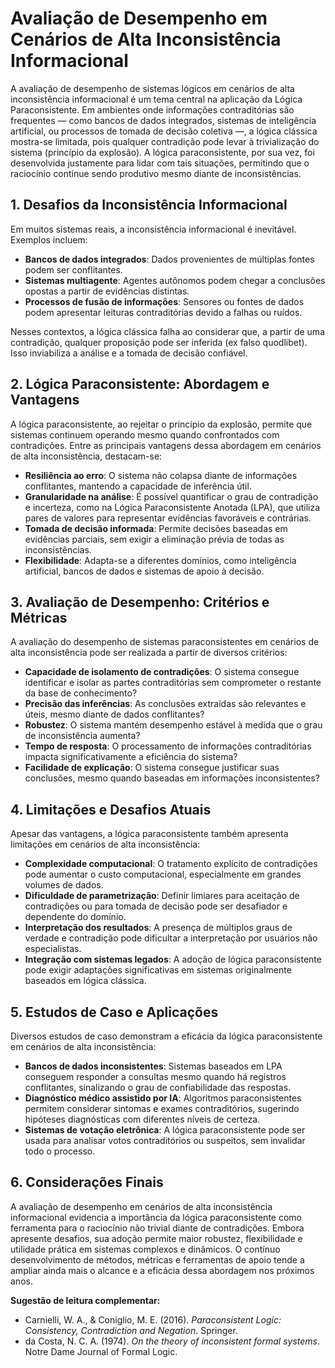 
# Avaliação de Desempenho em Cenários de Alta Inconsistência Informacional

A avaliação de desempenho de sistemas lógicos em cenários de alta inconsistência informacional é um tema central na aplicação da Lógica Paraconsistente. Em ambientes onde informações contraditórias são frequentes — como bancos de dados integrados, sistemas de inteligência artificial, ou processos de tomada de decisão coletiva —, a lógica clássica mostra-se limitada, pois qualquer contradição pode levar à trivialização do sistema (princípio da explosão). A lógica paraconsistente, por sua vez, foi desenvolvida justamente para lidar com tais situações, permitindo que o raciocínio continue sendo produtivo mesmo diante de inconsistências.

## 1. Desafios da Inconsistência Informacional

Em muitos sistemas reais, a inconsistência informacional é inevitável. Exemplos incluem:

- **Bancos de dados integrados**: Dados provenientes de múltiplas fontes podem ser conflitantes.
- **Sistemas multiagente**: Agentes autônomos podem chegar a conclusões opostas a partir de evidências distintas.
- **Processos de fusão de informações**: Sensores ou fontes de dados podem apresentar leituras contraditórias devido a falhas ou ruídos.

Nesses contextos, a lógica clássica falha ao considerar que, a partir de uma contradição, qualquer proposição pode ser inferida (ex falso quodlibet). Isso inviabiliza a análise e a tomada de decisão confiável.

## 2. Lógica Paraconsistente: Abordagem e Vantagens

A lógica paraconsistente, ao rejeitar o princípio da explosão, permite que sistemas continuem operando mesmo quando confrontados com contradições. Entre as principais vantagens dessa abordagem em cenários de alta inconsistência, destacam-se:

- **Resiliência ao erro**: O sistema não colapsa diante de informações conflitantes, mantendo a capacidade de inferência útil.
- **Granularidade na análise**: É possível quantificar o grau de contradição e incerteza, como na Lógica Paraconsistente Anotada (LPA), que utiliza pares de valores para representar evidências favoráveis e contrárias.
- **Tomada de decisão informada**: Permite decisões baseadas em evidências parciais, sem exigir a eliminação prévia de todas as inconsistências.
- **Flexibilidade**: Adapta-se a diferentes domínios, como inteligência artificial, bancos de dados e sistemas de apoio à decisão.

## 3. Avaliação de Desempenho: Critérios e Métricas

A avaliação do desempenho de sistemas paraconsistentes em cenários de alta inconsistência pode ser realizada a partir de diversos critérios:

- **Capacidade de isolamento de contradições**: O sistema consegue identificar e isolar as partes contraditórias sem comprometer o restante da base de conhecimento?
- **Precisão das inferências**: As conclusões extraídas são relevantes e úteis, mesmo diante de dados conflitantes?
- **Robustez**: O sistema mantém desempenho estável à medida que o grau de inconsistência aumenta?
- **Tempo de resposta**: O processamento de informações contraditórias impacta significativamente a eficiência do sistema?
- **Facilidade de explicação**: O sistema consegue justificar suas conclusões, mesmo quando baseadas em informações inconsistentes?

## 4. Limitações e Desafios Atuais

Apesar das vantagens, a lógica paraconsistente também apresenta limitações em cenários de alta inconsistência:

- **Complexidade computacional**: O tratamento explícito de contradições pode aumentar o custo computacional, especialmente em grandes volumes de dados.
- **Dificuldade de parametrização**: Definir limiares para aceitação de contradições ou para tomada de decisão pode ser desafiador e dependente do domínio.
- **Interpretação dos resultados**: A presença de múltiplos graus de verdade e contradição pode dificultar a interpretação por usuários não especialistas.
- **Integração com sistemas legados**: A adoção de lógica paraconsistente pode exigir adaptações significativas em sistemas originalmente baseados em lógica clássica.

## 5. Estudos de Caso e Aplicações

Diversos estudos de caso demonstram a eficácia da lógica paraconsistente em cenários de alta inconsistência:

- **Bancos de dados inconsistentes**: Sistemas baseados em LPA conseguem responder a consultas mesmo quando há registros conflitantes, sinalizando o grau de confiabilidade das respostas.
- **Diagnóstico médico assistido por IA**: Algoritmos paraconsistentes permitem considerar sintomas e exames contraditórios, sugerindo hipóteses diagnósticas com diferentes níveis de certeza.
- **Sistemas de votação eletrônica**: A lógica paraconsistente pode ser usada para analisar votos contraditórios ou suspeitos, sem invalidar todo o processo.

## 6. Considerações Finais

A avaliação de desempenho em cenários de alta inconsistência informacional evidencia a importância da lógica paraconsistente como ferramenta para o raciocínio não trivial diante de contradições. Embora apresente desafios, sua adoção permite maior robustez, flexibilidade e utilidade prática em sistemas complexos e dinâmicos. O contínuo desenvolvimento de métodos, métricas e ferramentas de apoio tende a ampliar ainda mais o alcance e a eficácia dessa abordagem nos próximos anos.



**Sugestão de leitura complementar:**  
- Carnielli, W. A., & Coniglio, M. E. (2016). *Paraconsistent Logic: Consistency, Contradiction and Negation*. Springer.
- da Costa, N. C. A. (1974). *On the theory of inconsistent formal systems*. Notre Dame Journal of Formal Logic.



